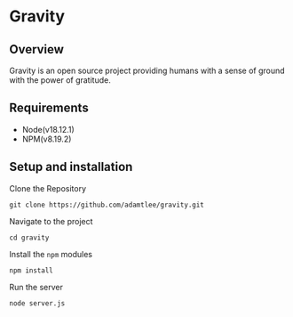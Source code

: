 # Gravity

## Overview
Gravity is an open source project providing humans with a sense of ground with the power of gratitude. 

## Requirements
- Node(v18.12.1)
- NPM(v8.19.2)

## Setup and installation
Clone the Repository 
```
git clone https://github.com/adamtlee/gravity.git
```

Navigate to the project
```
cd gravity
```

Install the `npm` modules
```
npm install
```

Run the server
```
node server.js
```